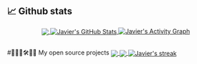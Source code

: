 
## 📈 Github stats
<p align=center>
    <div align=center>
      <a href="https://github.com/javierat/javierat">
        <img align="center" src="https://github-readme-stats.vercel.app/api/top-langs/?username=javierat&show_icons=true&title_color=FF4500&text_color=ffffff&icon_color=FFD700&bg_color=1d1f21&langs_count=8" />
      </a> 
      <a href="https://github.com/javierat/javierat">
        <img align="center" src="https://github-readme-stats.vercel.app/api?username=javierat&show_icons=true&line_height=27&count_private=true&title_color=FF4500&text_color=ffffff&icon_color=FFD700&bg_color=1d1f21" alt="Javier's GitHub Stats" />
      </a> 
      <a href="https://github.com/ashutosh00710/github-readme-activity-graph"><img alt="Javier's Activity Graph" src="https://activity-graph.herokuapp.com/graph/?username=javierat&bg_color=1d1f21&color=FFFFFF&line=FF4500&point=FFFFFF&hide_border=true" />
      </a>
    </div>
  <br>
  </p>
#🧑🏼‍💻🛠️🥷🏻 My open source projects 
<a href="https://github.com/javierat/Coding-excercises">
  <img align="center" src="https://github-readme-stats.vercel.app/api/pin/?username=javierat&repo=Coding-excercises&title_color=FF4500&text_color=ffffff&icon_color=FFD700&bg_color=1d1f21"" />
</a>

<a href="https://github.com/javierat/javierat">
  <img align="center" src="https://github-readme-stats.vercel.app/api/pin/?username=javierat&repo=javierat&title_color=FF4500&text_color=ffffff&icon_color=FFD700&bg_color=1d1f21"" />
</a>

<a href="https://github.com/javierat/javierat">
    <img align="center" alt="Javier's streak" src="https://github-readme-streak-stats.herokuapp.com/?user=javierat&theme=dark&hide_border=true"/> 
</a>
